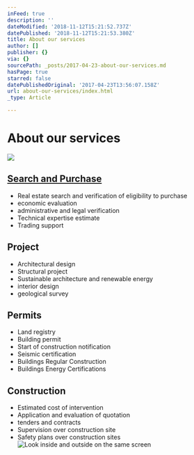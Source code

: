 ```yaml
---
inFeed: true
description: ''
dateModified: '2018-11-12T15:21:52.737Z'
datePublished: '2018-11-12T15:21:53.380Z'
title: About our services
author: []
publisher: {}
via: {}
sourcePath: _posts/2017-04-23-about-our-services.md
hasPage: true
starred: false
datePublishedOriginal: '2017-04-23T13:56:07.158Z'
url: about-our-services/index.html
_type: Article

---
```

# About our services
![](https://the-grid-user-content.s3-us-west-2.amazonaws.com/a7fab43f-4ff0-465a-8138-348118b5a2a5.jpg)

## [Search and Purchase][0]

* Real estate search and verification of eligibility to purchase
* economic evaluation
* administrative and legal verification
* Technical expertise estimate
* Trading support

## Project

* Architectural design
* Structural project
* Sustainable architecture and renewable energy
* interior design
* geological survey

## Permits

* Land registry
* Building permit
* Start of construction notification
* Seismic certification
* Buildings Regular Construction
* Buildings Energy Certifications

## Construction

* Estimated cost of intervention
* Application and evaluation of quotation
* tenders and contracts
* Supervision over construction site
* Safety plans over construction sites
![Look inside and outside on the same screen](https://the-grid-user-content.s3-us-west-2.amazonaws.com/89be1b75-610f-4427-8794-96636f74473d.jpg)

[0]: http://myarching.link/search-and-purchase/ "http://myarching.link/search-and-purchase/"